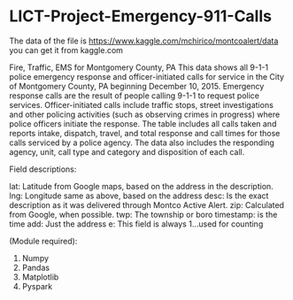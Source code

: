 # LICT-Project-Emergency-911-Calls
The data of the file is https://www.kaggle.com/mchirico/montcoalert/data you can get it from kaggle.com

Fire, Traffic, EMS for Montgomery County, PA
This data shows all 9-1-1 police emergency response and officer-initiated calls for service in the City of Montgomery County, PA beginning December 10, 2015. Emergency response calls are the result of people calling 9-1-1 to request police services. Officer-initiated calls include traffic stops, street investigations and other policing activities (such as observing crimes in progress) where police officers initiate the response. The table includes all calls taken and reports intake, dispatch, travel, and total response and call times for those calls serviced by a police agency. The data also includes the responding agency, unit, call type and category and disposition of each call.

Field descriptions:

lat:    Latitude from Google maps, based on the address in the description.
lng:    Longitude same as above, based on the address
desc:    Is the exact description as it was delivered through Montco Active Alert.
zip:    Calculated from Google, when possible.
twp:    The township or boro
timestamp:    is the time
add:    Just the address
e:    This field is always 1…used for counting

(Module required):
1.	Numpy
2.	Pandas
3.	Matplotlib
4.	Pyspark
